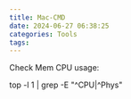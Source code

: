```yaml
---
title: Mac-CMD
date: 2024-06-27 06:38:25
categories: Tools
tags:
---
```


Check Mem CPU usage:

top -l 1 | grep -E "^CPU|^Phys"


